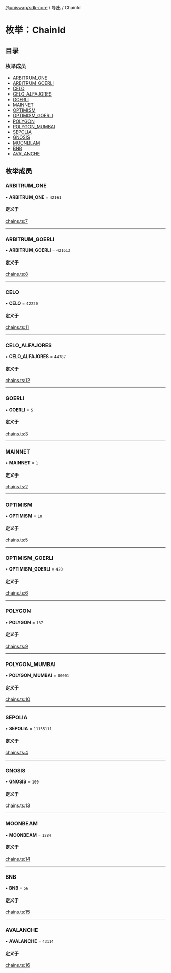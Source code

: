 [@uniswap/sdk-core](../README.md) / 导出 / ChainId

# 枚举：ChainId

## 目录

### 枚举成员

- [ARBITRUM\_ONE](ChainId.md#arbitrum_one)
- [ARBITRUM\_GOERLI](ChainId.md#arbitrum_goerli)
- [CELO](ChainId.md#celo)
- [CELO\_ALFAJORES](ChainId.md#celo_alfajores)
- [GOERLI](ChainId.md#goerli)
- [MAINNET](ChainId.md#mainnet)
- [OPTIMISM](ChainId.md#optimism)
- [OPTIMISM\_GOERLI](ChainId.md#optimism_goerli)
- [POLYGON](ChainId.md#polygon)
- [POLYGON\_MUMBAI](ChainId.md#polygon_mumbai)
- [SEPOLIA](ChainId.md#sepolia)
- [GNOSIS](ChainId.md#gnosis)
- [MOONBEAM](ChainId.md#moonbeam)
- [BNB](ChainId.md#bnb)
- [AVALANCHE](ChainId.md#avalanche)

## 枚举成员

### ARBITRUM\_ONE

• **ARBITRUM\_ONE** = ``42161``

#### 定义于

[chains.ts:7](https://github.com/Uniswap/sdk-core/blob/main/src/chains.ts#L7)

___

### ARBITRUM\_GOERLI

• **ARBITRUM\_GOERLI** = ``421613``

#### 定义于

[chains.ts:8](https://github.com/Uniswap/sdk-core/blob/main/src/chains.ts#L8)

___

### CELO

• **CELO** = ``42220``

#### 定义于

[chains.ts:11](https://github.com/Uniswap/sdk-core/blob/main/src/chains.ts#L11)

___

### CELO\_ALFAJORES

• **CELO\_ALFAJORES** = ``44787``

#### 定义于

[chains.ts:12](https://github.com/Uniswap/sdk-core/blob/main/src/chains.ts#L12)

___

### GOERLI

• **GOERLI** = ``5``

#### 定义于

[chains.ts:3](https://github.com/Uniswap/sdk-core/blob/main/src/chains.ts#L3)

___

### MAINNET

• **MAINNET** = ``1``

#### 定义于

[chains.ts:2](https://github.com/Uniswap/sdk-core/blob/main/src/chains.ts#L2)

___

### OPTIMISM

• **OPTIMISM** = ``10``

#### 定义于

[chains.ts:5](https://github.com/Uniswap/sdk-core/blob/main/src/chains.ts#L5)

___

### OPTIMISM\_GOERLI

• **OPTIMISM\_GOERLI** = ``420``

#### 定义于

[chains.ts:6](https://github.com/Uniswap/sdk-core/blob/main/src/chains.ts#L6)

___

### POLYGON

• **POLYGON** = ``137``

#### 定义于

[chains.ts:9](https://github.com/Uniswap/sdk-core/blob/main/src/chains.ts#L9)

___

### POLYGON\_MUMBAI

• **POLYGON\_MUMBAI** = ``80001``

#### 定义于

[chains.ts:10](https://github.com/Uniswap/sdk-core/blob/main/src/chains.ts#L10)

___

### SEPOLIA

• **SEPOLIA** = ``11155111``

#### 定义于

[chains.ts:4](https://github.com/Uniswap/sdk-core/blob/main/src/chains.ts#L4)

___

### GNOSIS

• **GNOSIS** = ``100``

#### 定义于

[chains.ts:13](https://github.com/Uniswap/sdk-core/blob/main/src/chains.ts#L13)

___

### MOONBEAM

• **MOONBEAM** = ``1284``

#### 定义于

[chains.ts:14](https://github.com/Uniswap/sdk-core/blob/main/src/chains.ts#L14)

___

### BNB

• **BNB** = ``56``

#### 定义于

[chains.ts:15](https://github.com/Uniswap/sdk-core/blob/main/src/chains.ts#L15)

___

### AVALANCHE

• **AVALANCHE** = ``43114``

#### 定义于

[chains.ts:16](https://github.com/Uniswap/sdk-core/blob/main/src/chains.ts#L16)
